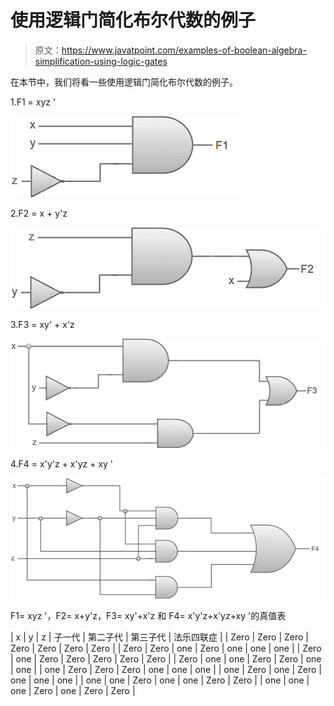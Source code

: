 # 使用逻辑门简化布尔代数的例子

> 原文：<https://www.javatpoint.com/examples-of-boolean-algebra-simplification-using-logic-gates>

在本节中，我们将看一些使用逻辑门简化布尔代数的例子。

1.F1 = xyz '

![Examples of Boolean algebra simplifications using logic gates](img/739ec226bbbb2b423d9cb0258a1eb6ac.png)

2.F2 = x + y'z

![Examples of Boolean algebra simplifications using logic gates](img/932739859c37b68053b3c044aa9ebc89.png)

3.F3 = xy' + x'z

![Examples of Boolean algebra simplifications using logic gates](img/085cb2bb779ec42f58366e7c86d25c59.png)

4.F4 = x'y'z + x'yz + xy '

![Examples of Boolean algebra simplifications using logic gates](img/473b8a4d39cc1a2e8342ebd19bbdb7a1.png)

F1= xyz '，F2= x+y'z，F3= xy'+x'z 和 F4= x'y'z+x'yz+xy '的真值表

| x | y | z | 子一代 | 第二子代 | 第三子代 | 法乐四联症 |
| Zero | Zero | Zero | Zero | Zero | Zero | Zero |
| Zero | Zero | one | Zero | one | one | one |
| Zero | one | Zero | Zero | Zero | Zero | Zero |
| Zero | one | one | Zero | Zero | one | one |
| one | Zero | Zero | Zero | one | one | one |
| one | Zero | one | Zero | one | one | one |
| one | one | Zero | one | one | Zero | Zero |
| one | one | one | Zero | one | Zero | Zero |
